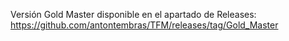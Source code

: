 Versión Gold Master disponible en el apartado de Releases: https://github.com/antontembras/TFM/releases/tag/Gold_Master
